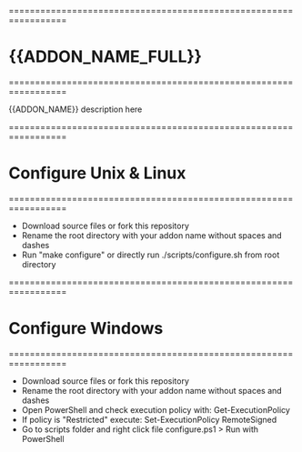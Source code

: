 =================================================================
# {{ADDON_NAME_FULL}}
=================================================================

{{ADDON_NAME}} description here

=================================================================
# Configure Unix & Linux
=================================================================

* Download source files or fork this repository
* Rename the root directory with your addon name without spaces and dashes
* Run "make configure" or directly run ./scripts/configure.sh from root directory

=================================================================
# Configure Windows
=================================================================

* Download source files or fork this repository
* Rename the root directory with your addon name without spaces and dashes
* Open PowerShell and check execution policy with: Get-ExecutionPolicy
* If policy is "Restricted" execute: Set-ExecutionPolicy RemoteSigned
* Go to scripts folder and right click file configure.ps1 > Run with PowerShell

